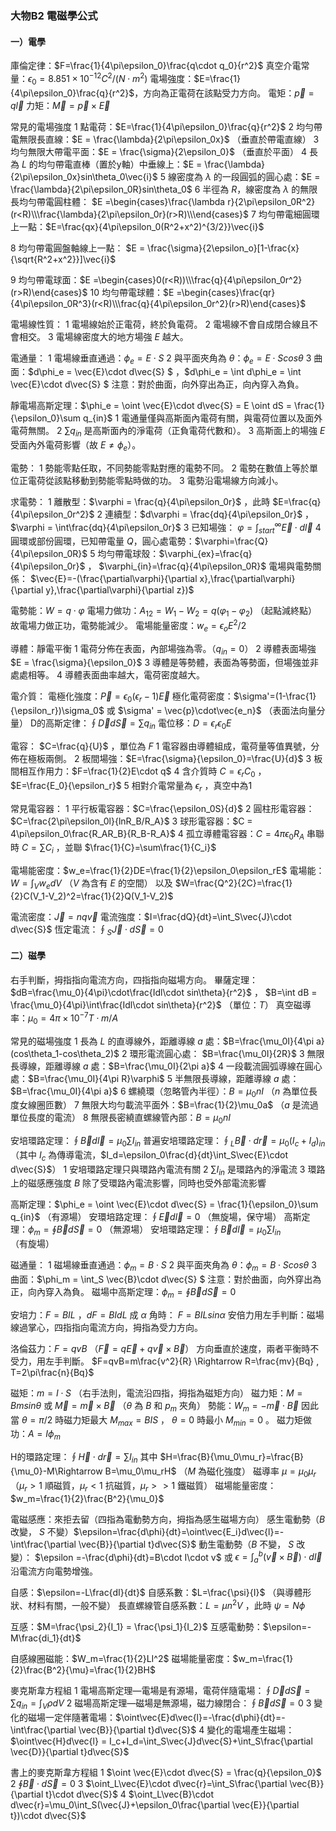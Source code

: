 ### 大物B2 電磁學公式

#### 一）電學

庫倫定律：$F=\frac{1}{4\pi\epsilon_0}\frac{q\cdot q_0}{r^2}$ 
真空介電常量：$\epsilon_0 = 8.851\times 10^{-12}C^2/(N\cdot m^2)$
電場強度：$E=\frac{1}{4\pi\epsilon_0}\frac{q}{r^2}$，方向為正電荷在該點受力方向。
電矩：$\vec{p}=q\vec{l}$ 
力矩：$\vec{M}=\vec{p}\times\vec{E}$ 

常見的電場強度
1 點電荷：$E=\frac{1}{4\pi\epsilon_0}\frac{q}{r^2}$ 
2 均勻帶電無限長直線：$E = \frac{\lambda}{2\pi\epsilon_0x}$ （垂直於帶電直線）
3 均勻無限大帶電平面：$E = \frac{\sigma}{2\epsilon_0}$ （垂直於平面）
4 長為 $L$ 的均勻帶電直棒（置於y軸）中垂線上：$E = \frac{\lambda}{2\pi\epsilon_0x}sin\theta_0\vec{i}$ 
5 線密度為 $\lambda$ 的一段圓弧的圓心處：$E = \frac{\lambda}{2\pi\epsilon_0R}sin\theta_0$ 
6 半徑為 $R$，線密度為 $\lambda$ 的無限長均勻帶電圓柱體： $E =\begin{cases}\frac{\lambda r}{2\pi\epsilon_0R^2}(r<R)\\\frac{\lambda}{2\pi\epsilon_0r}(r>R)\\\end{cases}$
7 均勻帶電細圓環上一點：$E=\frac{qx}{4\pi\epsilon_0(R^2+x^2)^{3/2}}\vec{i}$ 

8 均勻帶電圓盤軸線上一點： $E = \frac{\sigma}{2\epsilon_o}[1-\frac{x}{\sqrt{R^2+x^2}}]\vec{i}$ 

9 均勻帶電球面：$E =\begin{cases}0(r<R))\\\frac{q}{4\pi\epsilon_0r^2}(r>R)\end{cases}$ 
10 均勻帶電球體：$E =\begin{cases}\frac{qr}{4\pi\epsilon_0R^3}(r<R)\\\frac{q}{4\pi\epsilon_0r^2}(r>R)\end{cases}$ 

電場線性質：
1 電場線始於正電荷，終於負電荷。
2 電場線不會自成閉合線且不會相交。
3 電場線密度大的地方場強 $E$ 越大。

電通量：
1 電場線垂直通過：$\phi_e=E\cdot S$ 
2 與平面夾角為 $\theta$：$\phi_e = E\cdot Scos\theta$ 
3 曲面：$d\phi_e = \vec{E}\cdot d\vec{S} $ ，$d\phi_e = \int d\phi_e = \int \vec{E}\cdot d\vec{S} $ 
注意：對於曲面，向外穿出為正，向內穿入為負。

靜電場高斯定理：$\phi_e = \oint \vec{E}\cdot d\vec{S} = E \oint dS = \frac{1}{\epsilon_0}\sum q_{in}$ 
1 電通量僅與高斯面內電荷有關，與電荷位置以及面外電荷無關。
2 $\sum q_{in}$ 是高斯面內的淨電荷（正負電荷代數和）。
3 高斯面上的場強 $E$ 受面內外電荷影響（故 $E\neq \phi_e$）。

電勢：
1 勢能零點任取，不同勢能零點對應的電勢不同。
2 電勢在數值上等於單位正電荷從該點移動到勢能零點時做的功。
3 電勢沿電場線方向減小。

求電勢：
1 離散型：$\varphi = \frac{q}{4\pi\epsilon_0r}$ ，此時 $E=\frac{q}{4\pi\epsilon_0r^2}$ 
2 連續型：$d\varphi = \frac{dq}{4\pi\epsilon_0r}$ ， $\varphi = \int\frac{dq}{4\pi\epsilon_0r}$ 
3 已知場強： $\varphi = \int^{\infty}_{start}\vec{E}\cdot d\vec{l}$ 
4 圓環或部份圓環，已知帶電量 $Q$，圓心處電勢：$\varphi=\frac{Q}{4\pi\epsilon_0R}$ 
5 均勻帶電球殼：$\varphi_{ex}=\frac{q}{4\pi\epsilon_0r}$ ， $\varphi_{in}=\frac{q}{4\pi\epsilon_0R}$ 
電場與電勢關係： $\vec{E}=-(\frac{\partial\varphi}{\partial x},\frac{\partial\varphi}{\partial y},\frac{\partial\varphi}{\partial z})$

電勢能：$W = q\cdot\varphi$ 
電場力做功：$A_{12}=W_1-W_2=q(\varphi_1-\varphi_2)$ （起點減終點）
故電場力做正功，電勢能減少。
電場能量密度：$w_e=\epsilon_o E^2/2$

導體：靜電平衡
1 電荷分佈在表面，內部場強為零。（$q_{in}=0$）
2 導體表面場強 $E = \frac{\sigma}{\epsilon_0}$ 
3 導體是等勢體，表面為等勢面，但場強並非處處相等。
4 導體表面曲率越大，電荷密度越大。

電介質：
電極化強度：$\vec{P}=\epsilon_0(\epsilon_r-1)\vec{E}$
極化電荷密度：$\sigma'=(1-\frac{1}{\epsilon_r})\sigma_0$ 或 $\sigma' = \vec{p}\cdot\vec{e_n}$ （表面法向量分量）
D的高斯定律：$\oint\vec{D}d\vec{S}=\sum q_{in}$ 
電位移：$D=\epsilon_r\epsilon_0E$ 

電容： $C=\frac{q}{U}$ ，單位為 $F$ 
1 電容器由導體組成，電荷量等值異號，分佈在極板兩側。
2 板間場強：$E=\frac{\sigma}{\epsilon_0}=\frac{U}{d}$ 
3 板間相互作用力：$F=\frac{1}{2}E\cdot q$ 
4 含介質時 $C=\epsilon_rC_0$ ， $E=\frac{E_0}{\epsilon_r}$ 
5 相對介電常量為 $\epsilon_r$ ，真空中為1

常見電容器：
1 平行板電容器：$C=\frac{\epsilon_0S}{d}$ 
2 圓柱形電容器：$C=\frac{2\pi\epsilon_0l}{lnR_B/R_A}$ 
3 球形電容器：$C = 4\pi\epsilon_0\frac{R_AR_B}{R_B-R_A}$ 
4 孤立導體電容器：$C = 4\pi\epsilon_0R_A$ 
串聯時 $C=\sum C_i$ ，並聯 $\frac{1}{C}=\sum\frac{1}{C_i}$ 

電場能密度：$w_e=\frac{1}{2}DE=\frac{1}{2}\epsilon_0\epsilon_rE$ 
電場能：$W=\int_{V}w_edV$ （$V$ 為含有 $E$ 的空間）
以及 $W=\frac{Q^2}{2C}=\frac{1}{2}C(V_1-V_2)^2=\frac{1}{2}Q(V_1-V_2)$ 

電流密度：$\vec{J}=nq\vec{v}$ 
電流強度：$I=\frac{dQ}{dt}=\int_S\vec{J}\cdot d\vec{S}$ 
恆定電流：$\oint_S\vec{J}\cdot d\vec{S}=0$ 

#### 二）磁學

右手判斷，拇指指向電流方向，四指指向磁場方向。
畢薩定理：$dB=\frac{\mu_0}{4\pi}\cdot\frac{Idl\cdot sin\theta}{r^2}$ ， $B=\int dB = \frac{\mu_0}{4\pi}\int\frac{Idl\cdot sin\theta}{r^2}$ （單位：$T$）
真空磁導率：$\mu_0 = 4\pi\times 10^{-7}T\cdot m/A$ 

常見的磁場強度
1 長為 $L$ 的直導線外，距離導線 $a$ 處：$B=\frac{\mu_0I}{4\pi a}(cos\theta_1-cos\theta_2)$ 
2 環形電流圓心處： $B=\frac{\mu_0I}{2R}$ 
3 無限長導線，距離導線 $a$ 處：$B=\frac{\mu_0I}{2\pi a}$ 
4 一段載流圓弧導線在圓心處：$B=\frac{\mu_0I}{4\pi R}\varphi$ 
5 半無限長導線，距離導線 $a$ 處：$B=\frac{\mu_0I}{4\pi a}$ 
6 螺繞環（忽略管內半徑）：$B=\mu_0nI$ （$n$ 為單位長度女線圈匝數）
7 無限大均勻載流平面外：$B=\frac{1}{2}\mu_0a$  （$a$ 是流過單位長度的電流）
8 無限長密繞直螺線管內部：$B=\mu_0nI$ 

安培環路定理：$\oint\vec{B}d\vec{l}=\mu_0\sum I_{in}$ 
普遍安培環路定理：$\oint_L\vec{B}\cdot d\vec{r}=\mu_0(I_c+I_d)_{in}$ 
（其中 $I_c$ 為傳導電流，$I_d=\epsilon_0\frac{d}{dt}\int_S\vec{E}\cdot d\vec{S}$）
1 安培環路定理只與環路內電流有關
2 $\sum I_{in}$ 是環路內的淨電流
3 環路上的磁感應強度 $B$ 除了受環路內電流影響，同時也受外部電流影響

高斯定理：$\phi_e = \oint \vec{E}\cdot d\vec{S} = \frac{1}{\epsilon_0}\sum q_{in}$ （有源場）
安環培路定理：$\oint\vec{E}d\vec{l}=0$ （無旋場，保守場）
高斯定理：$\phi_m = \oint\vec{B}d\vec{S} = 0$ （無源場）
安培環路定理：$\oint\vec{B}d\vec{l}=\mu_0\sum I_{in}$ （有旋場）

磁通量：
1 磁場線垂直通過：$\phi_m=B\cdot S$ 
2 與平面夾角為 $\theta$：$\phi_m = B\cdot Scos\theta$ 
3 曲面：$\phi_m = \int_S \vec{B}\cdot d\vec{S} $ 
注意：對於曲面，向外穿出為正，向內穿入為負。
磁場中高斯定理：$\phi_m = \oint\vec{B}d\vec{S} = 0$ 

安培力：$F=BIL$ ，$dF=BIdL$
成 $\alpha$ 角時：  $F=BILsin\alpha$ 
安倍力用左手判斷：磁場線過掌心，四指指向電流方向，拇指為受力方向。

洛倫茲力：$F=qvB$ （$\vec{F}=q\vec{E}+q\vec{v}\times\vec{B}$）
方向垂直於速度，兩者平衡時不受力，用左手判斷。
$F=qvB=m\frac{v^2}{R} \Rightarrow R=\frac{mv}{Bq} , T=2\pi\frac{n}{Bq}$ 

磁矩：$m=I\cdot S$ （右手法則，電流沿四指，拇指為磁矩方向）
磁力矩：$M=Bmsin\theta$ 或 $\vec{M}=\vec{m}\times\vec{B}$ （$\theta$ 為 $B$ 和 $p_m$ 夾角）
勢能：$W_m=-\vec{m}\cdot\vec{B}$
因此當 $\theta = \pi/2$ 時磁力矩最大 $M_{max}=BIS$ ， $\theta = 0$ 時最小 $M_{min}=0$ 。
磁力矩做功：$A=I\phi_m$ 

H的環路定理：$\oint \vec{H}\cdot d\vec{r} = \sum I_{in}$ 
其中 $H=\frac{B}{\mu_0\mu_r}=\frac{B}{\mu_0}-M\Rightarrow B=\mu_0\mu_rH$ （$M$ 為磁化強度）
磁導率 $\mu=\mu_0\mu_r$ （$\mu_r>1$ 順磁質，$\mu_r<1$ 抗磁質，$\mu_r >>1$ 鐵磁質）
磁場能量密度：$w_m=\frac{1}{2}\frac{B^2}{\mu_0}$ 

電磁感應：來拒去留（四指為電動勢方向，拇指為感生磁場方向）
感生電動勢（$B$ 改變， $S$ 不變）$\epsilon=\frac{d\phi}{dt}=\oint\vec{E_i}d\vec{l}=-\int\frac{\partial \vec{B}}{\partial t}d\vec{S}$ 
動生電動勢（$B$ 不變， $S$ 改變）：
$\epsilon =-\frac{d\phi}{dt}=B\cdot I\cdot v$  或 $\epsilon = \int_a^b(\vec{v}\times\vec{B})\cdot d\vec{l}$ 
沿電流方向電勢增強。

自感：$\epsilon=-L\frac{dI}{dt}$ 
自感系數：$L=\frac{\psi}{I}$ （與導體形狀、材料有關，一般不變）
長直螺線管自感系數：$L=\mu n^2V$ ，此時 $\psi=N\phi$

互感：$M=\frac{\psi_2}{I_1} = \frac{\psi_1}{I_2}$ 
互感電動勢：$\epsilon=-M\frac{di_1}{dt}$ 

自感線圈磁能：$W_m=\frac{1}{2}LI^2$ 
磁場能量密度：$w_m=\frac{1}{2}\frac{B^2}{\mu}=\frac{1}{2}BH$  

麥克斯韋方程組
1 電場高斯定理—電場是有源場，電荷伴隨電場：$\oint\vec{D}d\vec{S}=\sum q_{in}=\int_V\rho dV$ 
2 磁場高斯定理—磁場是無源場，磁力線閉合：$\oint\vec{B}d\vec{S} = 0$ 
3 變化的磁場一定伴隨著電場：$\oint\vec{E}d\vec{l}=-\frac{d\phi}{dt}=-\int\frac{\partial \vec{B}}{\partial t}d\vec{S}$ 
4 變化的電場產生磁場：$\oint\vec{H}d\vec{l} = I_c+I_d=\int_S\vec{J}d\vec{S}+\int_S\frac{\partial \vec{D}}{\partial t}d\vec{S}$ 

書上的麥克斯韋方程組
1 $\oint \vec{E}\cdot d\vec{S} = \frac{q}{\epsilon_0}$ 
2 $\oint\vec{B}\cdot d\vec{S} = 0$ 
3 $\oint_L\vec{E}\cdot d\vec{r}=\int_S\frac{\partial \vec{B}}{\partial t}\cdot d\vec{S}$ 
4 $\oint_L\vec{B}\cdot d\vec{r}=\mu_0\int_S(\vec{J}+\epsilon_0\frac{\partial \vec{E}}{\partial t})\cdot d\vec{S}$ 
